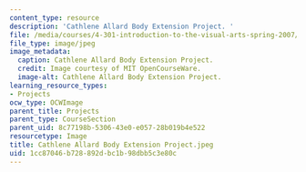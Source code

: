 ```yaml
---
content_type: resource
description: 'Cathlene Allard Body Extension Project. '
file: /media/courses/4-301-introduction-to-the-visual-arts-spring-2007/1cc87046b728892dbc1b98dbb5c3e80c_CathleneAllardBodyExtensionProject.jpeg
file_type: image/jpeg
image_metadata:
  caption: Cathlene Allard Body Extension Project.
  credit: Image courtesy of MIT OpenCourseWare.
  image-alt: Cathlene Allard Body Extension Project.
learning_resource_types:
- Projects
ocw_type: OCWImage
parent_title: Projects
parent_type: CourseSection
parent_uid: 8c77198b-5306-43e0-e057-28b019b4e522
resourcetype: Image
title: Cathlene Allard Body Extension Project.jpeg
uid: 1cc87046-b728-892d-bc1b-98dbb5c3e80c
---
```

